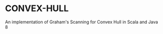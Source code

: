 CONVEX-HULL 
===============

An implementation of Graham's Scanning for Convex Hull in Scala and Java 8  
